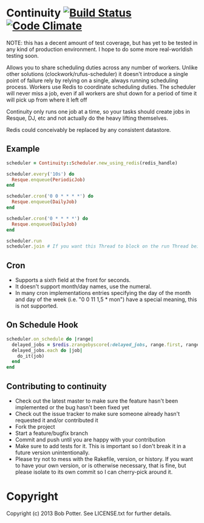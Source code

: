 # Continuity [![Build Status](https://travis-ci.org/bpot/continuity.png?branch=master)](https://travis-ci.org/bpot/continuity) [![Code Climate](https://codeclimate.com/github/bpot/continuity.png)](https://codeclimate.com/github/bpot/continuity)

NOTE: this has a decent amount of test coverage, but has yet to be tested in any
kind of production environment. I hope to do some more real-worldish testing
soon.

Allows you to share scheduling duties across any number of workers. Unlike other
solutions (clockwork/rufus-scheduler) it doesn't introduce a single point of
failure rely by relying on a single, always running scheduling process.  Workers
use Redis to coordinate scheduling duties.  The scheduler will never miss a job,
even if all workers are shut down for a period of time it will pick up from
where it left off

Continuity only runs one job at a time, so your tasks should create jobs in
Resque, DJ, etc and not actually do the heavy lifting themselves.

Redis could conceivably be replaced by any consistent datastore.

## Example
  
``` ruby
scheduler = Continuity::Scheduler.new_using_redis(redis_handle)

scheduler.every('10s') do
  Resque.enqueue(PeriodicJob)
end

scheduler.cron('0 0 * * * *') do
  Resque.enqueue(DailyJob)
end

scheduler.cron('0 * * * *') do
  Resque.enqueue(DailyJob)
end

scheduler.run
scheduler.join # If you want this Thread to block on the run Thread being done.
```

## Cron

* Supports a sixth field at the front for seconds. 
* It doesn't support month/day names, use the numeral.  
* In many cron implementations entries specifying the day of the month and day
  of the week (i.e. "0 0 11 1,5 * mon") have a special meaning, this is not
  supported.

## On Schedule Hook

``` ruby
scheduler.on_schedule do |range|
  delayed_jobs = $redis.zrangebyscore(:delayed_jobs, range.first, range.last)
  delayed_jobs.each do |job|
    do_it(job)
  end
end
```

## Contributing to continuity
 
* Check out the latest master to make sure the feature hasn't been implemented
  or the bug hasn't been fixed yet
* Check out the issue tracker to make sure someone already hasn't requested it
  and/or contributed it
* Fork the project
* Start a feature/bugfix branch
* Commit and push until you are happy with your contribution
* Make sure to add tests for it. This is important so I don't break it in a
  future version unintentionally.
* Please try not to mess with the Rakefile, version, or history. If you want to
  have your own version, or is otherwise necessary, that is fine, but please
  isolate to its own commit so I can cherry-pick around it.

# Copyright

Copyright (c) 2013 Bob Potter. See LICENSE.txt for further details.
